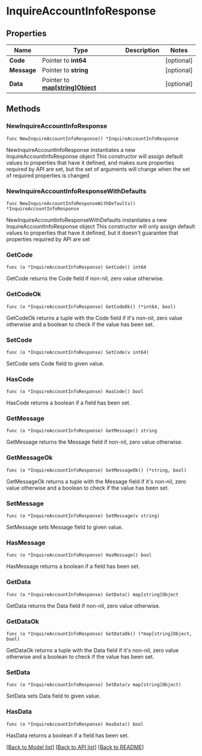 # InquireAccountInfoResponse

## Properties

Name | Type | Description | Notes
------------ | ------------- | ------------- | -------------
**Code** | Pointer to **int64** |  | [optional] 
**Message** | Pointer to **string** |  | [optional] 
**Data** | Pointer to [**map[string]Object**](Object.md) |  | [optional] 

## Methods

### NewInquireAccountInfoResponse

`func NewInquireAccountInfoResponse() *InquireAccountInfoResponse`

NewInquireAccountInfoResponse instantiates a new InquireAccountInfoResponse object
This constructor will assign default values to properties that have it defined,
and makes sure properties required by API are set, but the set of arguments
will change when the set of required properties is changed

### NewInquireAccountInfoResponseWithDefaults

`func NewInquireAccountInfoResponseWithDefaults() *InquireAccountInfoResponse`

NewInquireAccountInfoResponseWithDefaults instantiates a new InquireAccountInfoResponse object
This constructor will only assign default values to properties that have it defined,
but it doesn't guarantee that properties required by API are set

### GetCode

`func (o *InquireAccountInfoResponse) GetCode() int64`

GetCode returns the Code field if non-nil, zero value otherwise.

### GetCodeOk

`func (o *InquireAccountInfoResponse) GetCodeOk() (*int64, bool)`

GetCodeOk returns a tuple with the Code field if it's non-nil, zero value otherwise
and a boolean to check if the value has been set.

### SetCode

`func (o *InquireAccountInfoResponse) SetCode(v int64)`

SetCode sets Code field to given value.

### HasCode

`func (o *InquireAccountInfoResponse) HasCode() bool`

HasCode returns a boolean if a field has been set.

### GetMessage

`func (o *InquireAccountInfoResponse) GetMessage() string`

GetMessage returns the Message field if non-nil, zero value otherwise.

### GetMessageOk

`func (o *InquireAccountInfoResponse) GetMessageOk() (*string, bool)`

GetMessageOk returns a tuple with the Message field if it's non-nil, zero value otherwise
and a boolean to check if the value has been set.

### SetMessage

`func (o *InquireAccountInfoResponse) SetMessage(v string)`

SetMessage sets Message field to given value.

### HasMessage

`func (o *InquireAccountInfoResponse) HasMessage() bool`

HasMessage returns a boolean if a field has been set.

### GetData

`func (o *InquireAccountInfoResponse) GetData() map[string]Object`

GetData returns the Data field if non-nil, zero value otherwise.

### GetDataOk

`func (o *InquireAccountInfoResponse) GetDataOk() (*map[string]Object, bool)`

GetDataOk returns a tuple with the Data field if it's non-nil, zero value otherwise
and a boolean to check if the value has been set.

### SetData

`func (o *InquireAccountInfoResponse) SetData(v map[string]Object)`

SetData sets Data field to given value.

### HasData

`func (o *InquireAccountInfoResponse) HasData() bool`

HasData returns a boolean if a field has been set.


[[Back to Model list]](../README.md#documentation-for-models) [[Back to API list]](../README.md#documentation-for-api-endpoints) [[Back to README]](../README.md)



